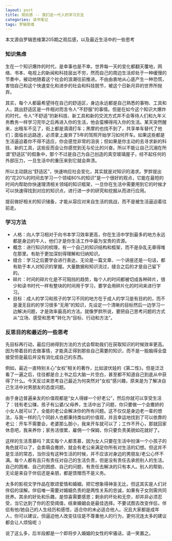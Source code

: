 ```yaml
---
layout: post
title: 观后感 -- 我们这一代人的学习方法
categories: 读书笔记
tags: 罗辑思维
---
```


本文源自罗辑思维第205期之观后感，以及最近生活中的一些思考

### 知识焦虑

生在一个知识爆炸的时代，是幸事也是不幸。世界每一天的变化都翻天覆地，网络、书本、电视上的新闻和科技层出不穷，然而自己的周边生活却处于一种缓慢的节奏中，被动地随着这个社会的浪潮往前推进。不由由衷地从心底产生一种恐慌，害怕自己和这个快速变化和进步的社会和科技脱节，被这个日新月异的世界所抛弃。

<!-- excerpt -->

其实，每个人都最希望待在自己的舒适区，身边永远都是自己熟悉的事物、工具和人，跳出舒适区是一件相对而言令人“不舒服”的事情。但是在如今这个知识大爆炸的时代，令人“不舒适”的新科技、新工具和新的交流方式并不会等待人们和九年义务教务一样学习完毕之后再进入你的生活，他会蛮横得闯入你的生活。某天突然醒来，出租车不见了，街上都是滴滴打车；黑摩的也找不到了，共享单车替代了他们；面临长远路途，必须拿上废弃了5年的驾照开始学习如何开车。如果这些都是生活逼迫着你不得不适应，你会感觉非常的沮丧；但如果是你主动的去寻求新的科技、新的工具，这些反而会让你感觉到无与伦比的兴奋。所以不能让自己沉溺在所谓“舒适区”的假象中，那个不过是自己为自己创造的真空玻璃屋子，经不起任何的外部压力，一旦生活中的重压来到它就会奔溃。

所以主动跳出“舒适区”，快速响应社会变化，其实就是对知识的渴求。罗胖提出的“花20%的时间去学习一个领域80%的知识”是一个很好的观点，它能在最短的时间内帮助你快速理清相关领域的知识框架，一旦你在生活中需要用到它的时候才可以快速得找到对应的知识点，进行进一步的研究和挖掘从而进行应用。

提前做好相关的知识储备，才能从容应对来自生活的挑战，而不是被生活逼迫着往前走。

### 学习方法

- 人格：向人学习相对于向书本学习效率更高，你在生活中学到最多的地方永远都是身边的牛人，他们才是你生活工作中最为宝贵的资源。
- 概念：进行知识的梳理，有一个自己的知识结构和框架，而不是杂乱无章得堆在那里。有助于更加深刻得理解和归纳知识。
- 缝合：学习之后要学会进行表达，无论是一篇文章、一个讲座还是一句话，都有助于本人对知识的掌握。大量数据和知识流过，缝合之后的才是自己留下的。
- 碎片：时间的碎片化是不可阻挡的趋势，每个人的时间都被切成各种碎片，很少和读书时代一样有整块的时间用于学习，要学会用碎片化的时间来进行学习。
- 目标：成人的学习和孩子的学习不同的地方在于成人的学习是有目的的，而不是漫无目的的学习很多“无用”的知识，先设定一个清晰的目标然后一边学习一边解决问题，才是效率最高的方法。就像罗胖所说，要把自己思考问题的方式从“立场、感受和思考”转化为“目标、行动和方法”。

### 反思目的和最近的一些思考

先目标再行动，最后归纳得到方法的方式会帮助我们在获取知识的时候效率更高。因为带着目的去做事情，才能真正得到那些自己需要的知识，而不是一股脑得全盘接受但是最后并没有消化成自己的东西。

例如，最近一直特别关心“女权”相关的著作，比如波伏娃的《第二性》。但是泛泛看了一遍之后，往往都是合上书之后大脑一片空白，甚至都不知道自己到底从中获得了什么。今天反过来思考自己最近为何突然对“女权”感兴趣，原来是为了解决自己生活中对男朋友的态度问题。

由于身边普遍亲友的价值观都是“女人得嫁一个好老公”，然后你就可以享受生活了：钱有老公赚，孩子有公婆/父母养，生活中出了问题，你只要做一个会撒娇的小女人就可以了，全能的老公会解决你的所有问题。这不仅仅是身边老一辈的想法，与我一样的几个同龄人也都秉持类似的价值观，并且幸运地找到了可以依靠的老公：开车不需要会，老婆那么胆小，我来开车就可以了；工作不开心，那就回家休息吧，我来养你；家务活很累，雇佣一个保姆，你只要负责美貌如花就好了。

这样的生活羡慕吗？其实每个人都羡慕，因为女人只要在生活中扮演一个小孩子的角色就可以了，会卖萌会撒娇，就会有老公来满足你所有对生活的幻想。但这并不是生活的常态，当你没有这种生活的时候，并不应该对身边的男朋友/老公心怀不满。每个人都有且只有责任对自己的生活负责，但是没有责任去承担别人的生活。自己的困难、自己的困惑、自己的问题，有责任去解决的只有本人。别人的帮助，无论是来自于伴侣还是亲朋，都是馈赠而不是义务。

太多的影视文学作品在歌颂爱情和婚姻，把它想象得神圣无比，但这其实是人们对伴侣的误解。伴侣唯一需要对婚姻负责的是两性关系的忠诚，如果有子女则需共同抚养。其余的好处和乐趣，是惊喜需要感恩；剩余的坏处和无奈，却并非必须忍受，当它达到了你的忍受阈值，结束婚姻会是最佳选择。不要试图去改变伴侣，伴侣有他/她自己的人生经历和感悟，适合你的未必适合他人。况且大家都是成年人，你可以建议，但逼迫他人改变往往是不尊重他人的行为，更何况连太多的建议都会让人烦恼呢 :)

说了这么多，后半段都是一个即将步入婚姻的女性的牢骚话，请一笑置之。